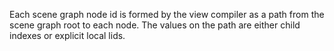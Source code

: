 Each scene graph node id is formed by the view compiler as a path from the scene graph root to each node. The values on the path are either child indexes or explicit local lids.